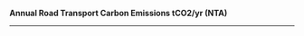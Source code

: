 **Annual Road Transport Carbon Emissions tCO2/yr (NTA)**

<object type="text/html" data="../../html/nta_road_emissions.html" width="1000" height="1000" frameborder="0"></object>

---